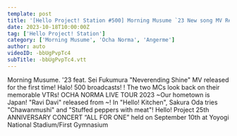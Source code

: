 ```yaml
---
template: post
title: '[Hello Project! Station #500] Morning Musume `23 New song MV Released for the First Time! / OCHA NORMA Autumn Tour “Lovey Dovey” / 25th CONCERT “Akai Earphones” / Kitchen Sakura Oda / MC: Fumino Kawamura & Hana Goto'
date: 2023-10-18T10:00:00Z
tag: ['Hello Project! Station']
category: ['Morning Musume', 'Ocha Norma', 'Angerme']
author: auto 
videoID: -bbUgPvpTc4
subTitle: -bbUgPvpTc4.vtt
---
```

Morning Musume. '23 feat. Sei Fukumura "Neverending Shine" MV released for the first time!
Halo! 500 broadcasts! ! The two MCs look back on their memorable VTRs!
OCHA NORMA LIVE TOUR 2023 ~Our hometown is Japan! "Ravi Davi" released from ~!
In "Hello! Kitchen", Sakura Oda tries "Chawanmushi" and "Stuffed peppers with meat"!
Hello! Project 25th ANNIVERSARY CONCERT “ALL FOR ONE” held on September 10th at Yoyogi National Stadium/First Gymnasium